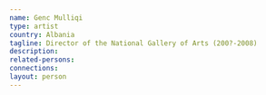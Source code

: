 ```yaml
---
name: Genc Mulliqi
type: artist
country: Albania
tagline: Director of the National Gallery of Arts (200?-2008)
description:
related-persons:
connections:
layout: person
---
```


